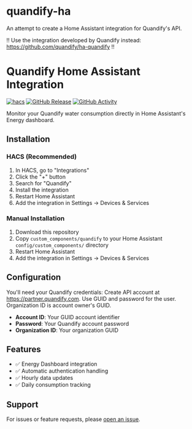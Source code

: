 # quandify-ha
An attempt to create a Home Assistant integration for Quandify's API.

!! Use the integration developed by Quandify instead: https://github.com/quandify/ha-quandify !!

# Quandify Home Assistant Integration

[![hacs][hacsbadge]][hacs]
[![GitHub Release][releases-shield]][releases]
[![GitHub Activity][commits-shield]][commits]

Monitor your Quandify water consumption directly in Home Assistant's Energy dashboard.

## Installation

### HACS (Recommended)

1. In HACS, go to "Integrations"
2. Click the "+" button
3. Search for "Quandify"
4. Install the integration
5. Restart Home Assistant
6. Add the integration in Settings → Devices & Services

### Manual Installation

1. Download this repository
2. Copy `custom_components/quandify` to your Home Assistant `config/custom_components/` directory
3. Restart Home Assistant
4. Add the integration in Settings → Devices & Services

## Configuration

You'll need your Quandify credentials:
Create API account at https://partner.quandify.com.
Use GUID and password for the user. Organization ID is account owner's GUID.

- **Account ID**: Your GUID account identifier
- **Password**: Your Quandify account password  
- **Organization ID**: Your organization GUID

## Features

- ✅ Energy Dashboard integration
- ✅ Automatic authentication handling
- ✅ Hourly data updates
- ✅ Daily consumption tracking

## Support

For issues or feature requests, please [open an issue](https://github.com/johanfolin/quandify-ha/issues).

[hacs]: https://github.com/custom-components/hacs
[hacsbadge]: https://img.shields.io/badge/HACS-Custom-orange.svg
[releases-shield]: https://img.shields.io/github/release/johanfolin/quandify-ha.svg
[releases]: https://github.com/johanfolin/quandify-ha/releases
[commits-shield]: https://img.shields.io/github/commit-activity/y/johanfolin/quandify-ha.svg
[commits]: https://github.com/johanfolin/quandify-ha/commits/main
